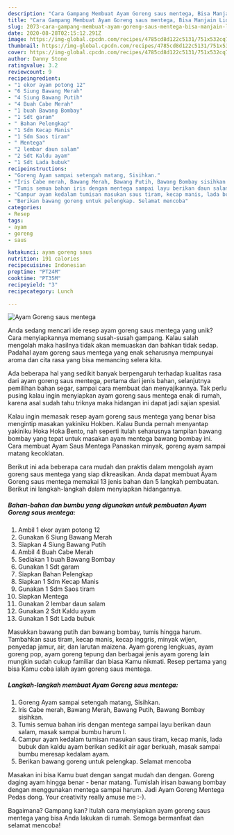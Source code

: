 ```yaml
---
description: "Cara Gampang Membuat Ayam Goreng saus mentega, Bisa Manjain Lidah"
title: "Cara Gampang Membuat Ayam Goreng saus mentega, Bisa Manjain Lidah"
slug: 2073-cara-gampang-membuat-ayam-goreng-saus-mentega-bisa-manjain-lidah
date: 2020-08-28T02:15:12.291Z
image: https://img-global.cpcdn.com/recipes/4785cd8d122c5131/751x532cq70/ayam-goreng-saus-mentega-foto-resep-utama.jpg
thumbnail: https://img-global.cpcdn.com/recipes/4785cd8d122c5131/751x532cq70/ayam-goreng-saus-mentega-foto-resep-utama.jpg
cover: https://img-global.cpcdn.com/recipes/4785cd8d122c5131/751x532cq70/ayam-goreng-saus-mentega-foto-resep-utama.jpg
author: Danny Stone
ratingvalue: 3.2
reviewcount: 9
recipeingredient:
- "1 ekor ayam potong 12"
- "6 Siung Bawang Merah"
- "4 Siung Bawang Putih"
- "4 Buah Cabe Merah"
- "1 buah Bawang Bombay"
- "1 Sdt garam"
- " Bahan Pelengkap"
- "1 Sdm Kecap Manis"
- "1 Sdm Saos tiram"
- " Mentega"
- "2 lembar daun salam"
- "2 Sdt Kaldu ayam"
- "1 Sdt Lada bubuk"
recipeinstructions:
- "Goreng Ayam sampai setengah matang, Sisihkan."
- "Iris Cabe merah, Bawang Merah, Bawang Putih, Bawang Bombay sisihkan."
- "Tumis semua bahan iris dengan mentega sampai layu berikan daun salam, masak sampai bumbu harum l."
- "Campur ayam kedalam tumisan masukan saus tiram, kecap manis, lada bubuk dan kaldu ayam berikan sedikit air agar berkuah, masak sampai bumbu meresap kedalam ayam."
- "Berikan bawang goreng untuk pelengkap. Selamat mencoba"
categories:
- Resep
tags:
- ayam
- goreng
- saus

katakunci: ayam goreng saus 
nutrition: 191 calories
recipecuisine: Indonesian
preptime: "PT24M"
cooktime: "PT35M"
recipeyield: "3"
recipecategory: Lunch

---
```



![Ayam Goreng saus mentega](https://img-global.cpcdn.com/recipes/4785cd8d122c5131/751x532cq70/ayam-goreng-saus-mentega-foto-resep-utama.jpg)

Anda sedang mencari ide resep ayam goreng saus mentega yang unik? Cara menyiapkannya memang susah-susah gampang. Kalau salah mengolah maka hasilnya tidak akan memuaskan dan bahkan tidak sedap. Padahal ayam goreng saus mentega yang enak seharusnya mempunyai aroma dan cita rasa yang bisa memancing selera kita.

Ada beberapa hal yang sedikit banyak berpengaruh terhadap kualitas rasa dari ayam goreng saus mentega, pertama dari jenis bahan, selanjutnya pemilihan bahan segar, sampai cara membuat dan menyajikannya. Tak perlu pusing kalau ingin menyiapkan ayam goreng saus mentega enak di rumah, karena asal sudah tahu triknya maka hidangan ini dapat jadi sajian spesial.

Kalau ingin memasak resep ayam goreng saus mentega yang benar bisa mengintip masakan yakiniku Hokben. Kalau Bunda pernah menyantap yakiniku Hoka Hoka Bento, nah seperti itulah seharusnya tampilan bawang bombay yang tepat untuk masakan ayam mentega bawang bombay ini. Cara membuat Ayam Saus Mentega Panaskan minyak, goreng ayam sampai matang kecoklatan.


Berikut ini ada beberapa cara mudah dan praktis dalam mengolah ayam goreng saus mentega yang siap dikreasikan. Anda dapat membuat Ayam Goreng saus mentega memakai 13 jenis bahan dan 5 langkah pembuatan. Berikut ini langkah-langkah dalam menyiapkan hidangannya.

<!--inarticleads1-->

##### Bahan-bahan dan bumbu yang digunakan untuk pembuatan Ayam Goreng saus mentega:

1. Ambil 1 ekor ayam potong 12
1. Gunakan 6 Siung Bawang Merah
1. Siapkan 4 Siung Bawang Putih
1. Ambil 4 Buah Cabe Merah
1. Sediakan 1 buah Bawang Bombay
1. Gunakan 1 Sdt garam
1. Siapkan  Bahan Pelengkap
1. Siapkan 1 Sdm Kecap Manis
1. Gunakan 1 Sdm Saos tiram
1. Siapkan  Mentega
1. Gunakan 2 lembar daun salam
1. Gunakan 2 Sdt Kaldu ayam
1. Gunakan 1 Sdt Lada bubuk


Masukkan bawang putih dan bawang bombay, tumis hingga harum. Tambahkan saus tiram, kecap manis, kecap inggris, minyak wijen, penyedap jamur, air, dan larutan maizena. Ayam goreng lengkuas, ayam goreng pop, ayam goreng tepung dan berbagai jenis ayam goreng lain mungkin sudah cukup familiar dan biasa Kamu nikmati. Resep pertama yang bisa Kamu coba ialah ayam goreng saus mentega. 

<!--inarticleads2-->

##### Langkah-langkah membuat Ayam Goreng saus mentega:

1. Goreng Ayam sampai setengah matang, Sisihkan.
1. Iris Cabe merah, Bawang Merah, Bawang Putih, Bawang Bombay sisihkan.
1. Tumis semua bahan iris dengan mentega sampai layu berikan daun salam, masak sampai bumbu harum l.
1. Campur ayam kedalam tumisan masukan saus tiram, kecap manis, lada bubuk dan kaldu ayam berikan sedikit air agar berkuah, masak sampai bumbu meresap kedalam ayam.
1. Berikan bawang goreng untuk pelengkap. Selamat mencoba


Masakan ini bisa Kamu buat dengan sangat mudah dan dengan. Goreng daging ayam hingga benar - benar matang. Tumislah irisan bawang bombay dengan menggunakan mentega sampai harum. Jadi Ayam Goreng Mentega Pedas dong. Your creativity really amuse me :-). 

Bagaimana? Gampang kan? Itulah cara menyiapkan ayam goreng saus mentega yang bisa Anda lakukan di rumah. Semoga bermanfaat dan selamat mencoba!
